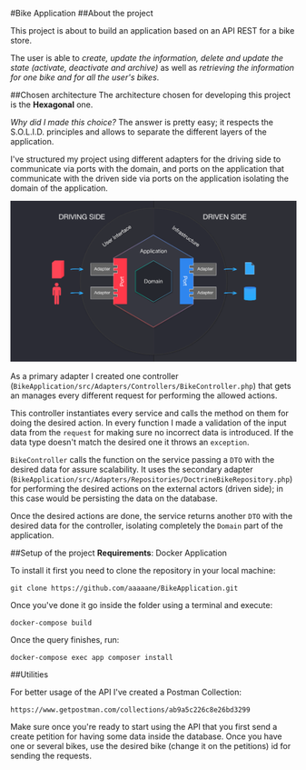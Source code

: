 #Bike Application
##About the project

This project is about to build an application based on an API REST for a bike store.

The user is able to *create, update the information, delete and update the state (activate, deactivate and archive)* as well as *retrieving the information for one bike and for all the user's bikes*.


##Chosen architecture
The architecture chosen for developing this project is the **Hexagonal** one.

*Why did I made this choice?*
The answer is pretty easy; it respects the S.O.L.I.D. principles and allows to separate the different layers of the application.

I've structured my project using different adapters for the driving side to communicate via ports with the domain, and ports on the application that communicate with the driven side via ports on the application isolating the domain of the application.

![img.png](img.png)

As a primary adapter I created one controller (`BikeApplication/src/Adapters/Controllers/BikeController.php`) that gets an manages every different request for performing the allowed actions.

This controller instantiates every service and calls the method on them for doing the desired action. In every function I made a validation of the input data from the `request` for making sure no incorrect data is introduced. If the data type doesn't match the desired one it throws an `exception`.

`BikeController` calls the function on the service passing a `DTO` with the desired data for assure scalability. It uses the secondary adapter (`BikeApplication/src/Adapters/Repositories/DoctrineBikeRepository.php`) for performing the desired actions on the external actors (driven side); in this case would be persisting the data on the database.

Once the desired actions are done, the service returns another `DTO` with the desired data for the controller, isolating completely the `Domain` part of the application.


##Setup of the project
**Requirements**: Docker Application

To install it first you need to clone the repository in your local machine:
```
git clone https://github.com/aaaaane/BikeApplication.git
```

Once you've done it go inside the folder using a terminal and execute:
```
docker-compose build
```

Once the query finishes, run:
```
docker-compose exec app composer install
```

##Utilities

For better usage of the API I've created a Postman Collection:
```
https://www.getpostman.com/collections/ab9a5c226c8e26bd3299
```
Make sure once you're ready to start using the API that you first send a create petition for having some data inside the database.
Once you have one or several bikes, use the desired bike (change it on the petitions) id for sending the requests.

